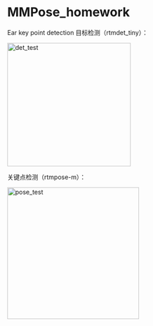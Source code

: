 # MMPose_homework
Ear key point detection
目标检测（rtmdet_tiny）：

<img width="281" alt="det_test" src="https://github.com/piguaizjx/MMPose_homework/assets/114277944/974deee6-a19d-4b83-b4a8-931ae25f8dc6">

关键点检测（rtmpose-m）：

<img width="300" alt="pose_test" src="https://github.com/piguaizjx/MMPose_homework/assets/114277944/b931c572-e368-405e-9848-03807107956e">

